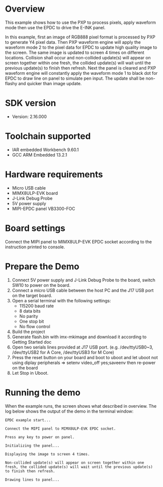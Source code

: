 Overview
========
This example shows how to use the PXP to process pixels, apply waveform mode
then use the EPDC to drive the E-INK panel.

In this example, first an image of RGB888 pixel format is processed by PXP to generate Y4 pixel data.
Then PXP waveform engine will apply the waveform mode 2 to the pixel data for EPDC to update high quality
image to the screen. The same image is updated to screen 4 times on different locations. Collision shall occur
and non-collided update(s) will appear on screen together within one fresh, the collided update(s) will
wait until the previous update(s) to finish then refresh.
Next the panel is cleared and PXP waveform engine will constantly apply the waveform mode 1 to black dot for
EPDC to draw line on panel to simulate pen input. The update shall be non-flashy and quicker than image update.

SDK version
===========
- Version: 2.16.000

Toolchain supported
===================
- IAR embedded Workbench  9.60.1
- GCC ARM Embedded  13.2.1

Hardware requirements
=====================
- Micro USB cable
- MIMX8ULP-EVK board
- J-Link Debug Probe
- 5V power supply
- MIPI-EPDC panel VB3300-FOC

Board settings
==============
Connect the MIPI panel to MIMX8ULP-EVK EPDC socket according to the instruction printed to console.

Prepare the Demo
================
1.  Connect 5V power supply and J-Link Debug Probe to the board, switch SW10 to power on the board.
2.  Connect a micro USB cable between the host PC and the J17 USB port on the target board.
3.  Open a serial terminal with the following settings:
    - 115200 baud rate
    - 8 data bits
    - No parity
    - One stop bit
    - No flow control
4.  Build the project
5.  Generate flash.bin with imx-mkimage and download it according to Getting Started doc
6.  Open two serials lines provided at J17 USB port.
    (e.g. /dev/ttyUSB0~3, /dev/ttyUSB2 for A Core, /dev/ttyUSB3 for M Core)
7.  Press the reset button on your board and boot to uboot and let uboot not using diplay peripherals
    => setenv video_off yes;saveenv
    then re-power on the board
8.  Let Stop in Uboot.

Running the demo
================
When the example runs, the screen shows what described in overview.
The log below shows the output of the demo in the terminal window:
~~~~~~~~~~~~~~~~~~~~~~~~~~~~~~~~~~~
EPDC example start...

Connect the MIPI panel to MIMX8ULP-EVK EPDC socket.

Press any key to power on panel.

Initializing the panel...

Displaying the image to screen 4 times.

Non-collided update(s) will appear on screen together within one fresh, the collided update(s) will wait until the previous update(s) to finish then refresh.

Drawing lines to panel...
~~~~~~~~~~~~~~~~~~~~~~~~~~~~~~~~~~~
